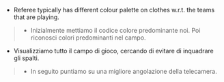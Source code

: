 * Referee typically has different colour palette on clothes w.r.t. the teams that are playing.
> * Inizialmente mettiamo il codice colore predominante noi. Poi riconosci colori predominanti nel campo.

* Visualizziamo tutto il campo di gioco, cercando di evitare di inquadrare gli spalti.
> * In seguito puntiamo su una migliore angolazione della telecamera.

